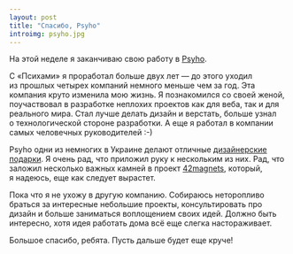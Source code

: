 ```yaml
---
layout: post
title: "Спасибо, Psyho"
introimg: psyho.jpg
---
```


На этой неделе я заканчиваю свою работу в [Psyho](http://psyho.ua/).

С «Психами» я проработал больше двух лет — до этого уходил из прошлых четырех компаний немного меньше чем за год. Эта компания круто изменила мою жизнь. Я познакомился со своей женой, поучаствовал в разработке неплохих проектов как для веба, так и для реального мира. Стал лучше делать дизайн и верстать, больше узнал о технологической стороне разработки. А еще я работал в компании самых человечных руководителей :-)

Psyho одни из немногих в Украине делают отличные [дизайнерские подарки](http://shop.psyho.ua/). Я очень рад, что приложил руку к нескольким из них. Рад, что заложил несколько важных камней в проект [42magnets](http://42magnets.com/), который, я надеюсь, еще как следует вырастет.

Пока что я не ухожу в другую компанию. Собираюсь неторопливо браться за интересные небольшие проекты, консультировать про дизайн и больше заниматься воплощением своих идей. Должно быть интересно, хотя идея работать дома всё еще слегка настораживает.

Большое спасибо, ребята. Пусть дальше будет еще круче!
